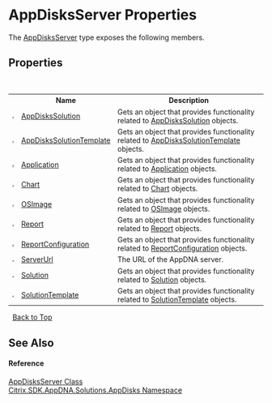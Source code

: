 # AppDisksServer Properties
 

The <a href="d55ea1e9-8787-7d0f-871c-495256d19c53">AppDisksServer</a> type exposes the following members.


## Properties
&nbsp;<table><tr><th></th><th>Name</th><th>Description</th></tr><tr><td>![Public property](media/pubproperty.gif "Public property")</td><td><a href="bd617222-adcd-5f0f-f85e-f269db219710">AppDisksSolution</a></td><td>
Gets an object that provides functionality related to <a href="bd617222-adcd-5f0f-f85e-f269db219710">AppDisksSolution</a> objects.</td></tr><tr><td>![Public property](media/pubproperty.gif "Public property")</td><td><a href="daa1a6b9-0dfe-b6b3-27ed-7c3e17331e43">AppDisksSolutionTemplate</a></td><td>
Gets an object that provides functionality related to <a href="daa1a6b9-0dfe-b6b3-27ed-7c3e17331e43">AppDisksSolutionTemplate</a> objects.</td></tr><tr><td>![Public property](media/pubproperty.gif "Public property")</td><td><a href="92417027-e841-6691-0360-217419360f82">Application</a></td><td>
Gets an object that provides functionality related to <a href="92417027-e841-6691-0360-217419360f82">Application</a> objects.</td></tr><tr><td>![Public property](media/pubproperty.gif "Public property")</td><td><a href="9f1dc307-8633-7910-1ad4-13782dcea200">Chart</a></td><td>
Gets an object that provides functionality related to <a href="9f1dc307-8633-7910-1ad4-13782dcea200">Chart</a> objects.</td></tr><tr><td>![Public property](media/pubproperty.gif "Public property")</td><td><a href="3f82e020-780e-2cd1-c385-d6ac5a765922">OSImage</a></td><td>
Gets an object that provides functionality related to <a href="3f82e020-780e-2cd1-c385-d6ac5a765922">OSImage</a> objects.</td></tr><tr><td>![Public property](media/pubproperty.gif "Public property")</td><td><a href="76c7216b-fa40-f4cf-6066-1b685eb2f017">Report</a></td><td>
Gets an object that provides functionality related to <a href="76c7216b-fa40-f4cf-6066-1b685eb2f017">Report</a> objects.</td></tr><tr><td>![Public property](media/pubproperty.gif "Public property")</td><td><a href="c146f907-b6be-e5f6-ffa6-dbcac4644c9e">ReportConfiguration</a></td><td>
Gets an object that provides functionality related to <a href="c146f907-b6be-e5f6-ffa6-dbcac4644c9e">ReportConfiguration</a> objects.</td></tr><tr><td>![Public property](media/pubproperty.gif "Public property")</td><td><a href="01a19c92-caf5-8ace-d45d-2133a76b7a61">ServerUrl</a></td><td>
The URL of the AppDNA server.</td></tr><tr><td>![Public property](media/pubproperty.gif "Public property")</td><td><a href="86ad5b2d-6c7a-aff9-beba-53c272fa5040">Solution</a></td><td>
Gets an object that provides functionality related to <a href="86ad5b2d-6c7a-aff9-beba-53c272fa5040">Solution</a> objects.</td></tr><tr><td>![Public property](media/pubproperty.gif "Public property")</td><td><a href="fc78fdbe-147b-c395-bcaf-9de738a276f9">SolutionTemplate</a></td><td>
Gets an object that provides functionality related to <a href="fc78fdbe-147b-c395-bcaf-9de738a276f9">SolutionTemplate</a> objects.</td></tr></table>&nbsp;
<a href="#appdisksserver-properties">Back to Top</a>

## See Also


#### Reference
<a href="d55ea1e9-8787-7d0f-871c-495256d19c53">AppDisksServer Class</a><br /><a href="3c384851-470e-e1e2-019f-9fa48f730a55">Citrix.SDK.AppDNA.Solutions.AppDisks Namespace</a><br />